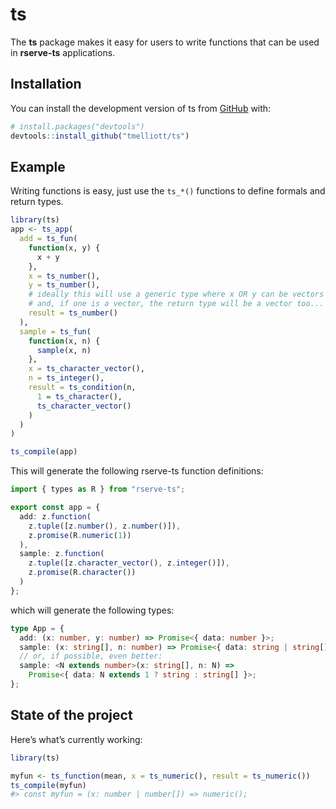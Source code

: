 
<!-- README.md is generated from README.Rmd. Please edit that file -->

# ts

<!-- badges: start -->

<!-- badges: end -->

The **ts** package makes it easy for users to write functions that can
be used in **rserve-ts** applications.

## Installation

You can install the development version of ts from
[GitHub](https://github.com/) with:

``` r
# install.packages("devtools")
devtools::install_github("tmelliott/ts")
```

## Example

Writing functions is easy, just use the `ts_*()` functions to define
formals and return types.

``` r
library(ts)
app <- ts_app(
  add = ts_fun(
    function(x, y) {
      x + y
    },
    x = ts_number(),
    y = ts_number(),
    # ideally this will use a generic type where x OR y can be vectors
    # and, if one is a vector, the return type will be a vector too...
    result = ts_number()
  ),
  sample = ts_fun(
    function(x, n) {
      sample(x, n)
    },
    x = ts_character_vector(),
    n = ts_integer(),
    result = ts_condition(n,
      1 = ts_character(),
      ts_character_vector()
    )
  )
)

ts_compile(app)
```

This will generate the following rserve-ts function definitions:

``` typescript
import { types as R } from "rserve-ts";

export const app = {
  add: z.function(
    z.tuple([z.number(), z.number()]),
    z.promise(R.numeric(1))
  ),
  sample: z.function(
    z.tuple([z.character_vector(), z.integer()]),
    z.promise(R.character())
  )
};
```

which will generate the following types:

``` typescript
type App = {
  add: (x: number, y: number) => Promise<{ data: number }>;
  sample: (x: string[], n: number) => Promise<{ data: string | string[] }>;
  // or, if possible, even better:
  sample: <N extends number>(x: string[], n: N) =>
    Promise<{ data: N extends 1 ? string : string[] }>;
};
```

## State of the project

Here’s what’s currently working:

``` r
library(ts)

myfun <- ts_function(mean, x = ts_numeric(), result = ts_numeric())
ts_compile(myfun)
#> const myfun = (x: number | number[]) => numeric();
```
